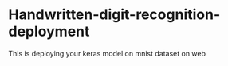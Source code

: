 # Handwritten-digit-recognition-deployment
This is deploying your keras model on mnist dataset on web 
